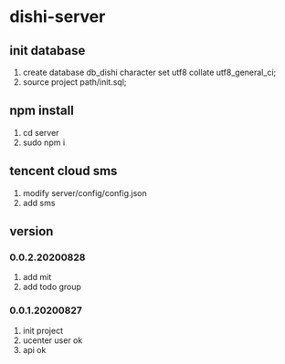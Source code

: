 # dishi-server

## init database
1. create database db_dishi character set utf8 collate utf8_general_ci;
2. source project path/init.sql;

## npm install
1. cd server
2. sudo npm i

## tencent cloud sms
1. modify server/config/config.json
2. add sms 

## version
### 0.0.2.20200828
1. add mit
2. add todo group

### 0.0.1.20200827
1. init project
2. ucenter user ok
3. api ok
